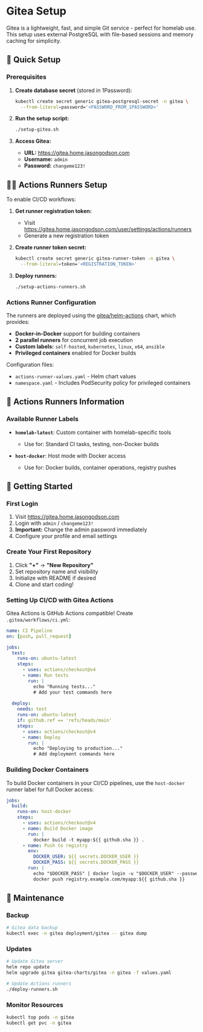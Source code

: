 # Gitea Setup

Gitea is a lightweight, fast, and simple Git service - perfect for homelab use. This setup uses external PostgreSQL with file-based sessions and memory caching for simplicity.

## 🚀 Quick Setup

### Prerequisites
1. **Create database secret** (stored in 1Password):
   ```bash
   kubectl create secret generic gitea-postgresql-secret -n gitea \
     --from-literal=password='<PASSWORD_FROM_1PASSWORD>'
    ```

2. **Run the setup script:**
   ```bash
   ./setup-gitea.sh
   ```

3. **Access Gitea:**
   - **URL:** https://gitea.home.jasongodson.com
   - **Username:** `admin`
   - **Password:** `changeme123!`

## 🏃‍♂️ Actions Runners Setup

To enable CI/CD workflows:

1. **Get runner registration token:**
   - Visit https://gitea.home.jasongodson.com/user/settings/actions/runners
   - Generate a new registration token

2. **Create runner token secret:**
   ```bash
   kubectl create secret generic gitea-runner-token -n gitea \
     --from-literal=token='<REGISTRATION_TOKEN>'
   ```

3. **Deploy runners:**
   ```bash
   ./setup-actions-runners.sh
   ```

### Actions Runner Configuration

The runners are deployed using the [gitea/helm-actions](https://gitea.com/gitea/helm-actions) chart, which provides:
- **Docker-in-Docker** support for building containers
- **2 parallel runners** for concurrent job execution
- **Custom labels:** `self-hosted`, `kubernetes`, `linux`, `x64`, `ansible`
- **Privileged containers** enabled for Docker builds

Configuration files:
- `actions-runner-values.yaml` - Helm chart values
- `namespace.yaml` - Includes PodSecurity policy for privileged containers

## 🏃 Actions Runners Information

### Available Runner Labels

- **`homelab-latest`**: Custom container with homelab-specific tools
  - Use for: Standard CI tasks, testing, non-Docker builds

- **`host-docker`**: Host mode with Docker access  
  - Use for: Docker builds, container operations, registry pushes

## 🎯 Getting Started

### First Login
1. Visit https://gitea.home.jasongodson.com
2. Login with `admin` / `changeme123!`
3. **Important:** Change the admin password immediately
4. Configure your profile and email settings

### Create Your First Repository
1. Click **"+"** → **"New Repository"**
2. Set repository name and visibility
3. Initialize with README if desired
4. Clone and start coding!

### Setting Up CI/CD with Gitea Actions

Gitea Actions is GitHub Actions compatible! Create `.gitea/workflows/ci.yml`:

```yaml
name: CI Pipeline
on: [push, pull_request]

jobs:
  test:
    runs-on: ubuntu-latest
    steps:
      - uses: actions/checkout@v4
      - name: Run tests
        run: |
          echo "Running tests..."
          # Add your test commands here
          
  deploy:
    needs: test
    runs-on: ubuntu-latest
    if: github.ref == 'refs/heads/main'
    steps:
      - uses: actions/checkout@v4
      - name: Deploy
        run: |
          echo "Deploying to production..."
          # Add deployment commands here
```

### Building Docker Containers
To build Docker containers in your CI/CD pipelines, use the `host-docker` runner label for full Docker access:

```yaml
jobs:
  build:
    runs-on: host-docker
    steps:
      - uses: actions/checkout@v4
      - name: Build Docker image
        run: |
          docker build -t myapp:${{ github.sha }} .
      - name: Push to registry
        env:
          DOCKER_USER: ${{ secrets.DOCKER_USER }}
          DOCKER_PASS: ${{ secrets.DOCKER_PASS }}
        run: |
          echo "$DOCKER_PASS" | docker login -u "$DOCKER_USER" --password-stdin registry.example.com
          docker push registry.example.com/myapp:${{ github.sha }}
```

## 🔄 Maintenance

### Backup
```bash
# Gitea data backup
kubectl exec -n gitea deployment/gitea -- gitea dump
```

### Updates
```bash
# Update Gitea server
helm repo update
helm upgrade gitea gitea-charts/gitea -n gitea -f values.yaml

# Update Actions runners
./deploy-runners.sh
```

### Monitor Resources
```bash
kubectl top pods -n gitea
kubectl get pvc -n gitea
```

